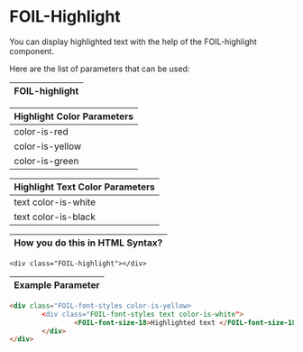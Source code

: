 # FOIL-Highlight

You can display highlighted text with the help of the FOIL-highlight component.

Here are the list of parameters that can be used: 



| FOIL-highlight                            |
| ----------------------------------------- |



| Highlight Color Parameters              |
| --------------------------------------- |
| color-is-red                            |
| color-is-yellow                         |
| color-is-green                          |



| Highlight Text Color Parameters              |
| -------------------------------------------- |
| text color-is-white                          |
| text color-is-black                          |



| How you do this in HTML Syntax?           |
| ----------------------------------------- |

`<div class="FOIL-highlight"></div>`




| Example Parameter                         |
| ----------------------------------------- |

```html
<div class="FOIL-font-styles color-is-yellow>
        <div class="FOIL-font-styles text color-is-white">
                <FOIL-font-size-18>Highlighted text </FOIL-font-size-18>
        </div>
</div>
```
